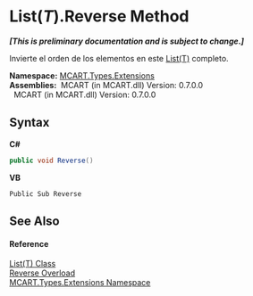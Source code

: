 # List(*T*).Reverse Method 
 _**\[This is preliminary documentation and is subject to change.\]**_

Invierte el orden de los elementos en este <a href="e472f890-0d94-e75b-9f29-f49cc04a830f">List(T)</a> completo.

**Namespace:**&nbsp;<a href="a8e71047-44e0-7000-43f0-67a6f5b9758c">MCART.Types.Extensions</a><br />**Assemblies:**&nbsp;&nbsp;MCART (in MCART.dll) Version: 0.7.0.0<br />&nbsp;&nbsp;MCART (in MCART.dll) Version: 0.7.0.0<br />

## Syntax

**C#**<br />
``` C#
public void Reverse()
```

**VB**<br />
``` VB
Public Sub Reverse
```


## See Also


#### Reference
<a href="e472f890-0d94-e75b-9f29-f49cc04a830f">List(T) Class</a><br /><a href="d0fa47a6-b1dc-f299-8e6b-2262938b5d56">Reverse Overload</a><br /><a href="a8e71047-44e0-7000-43f0-67a6f5b9758c">MCART.Types.Extensions Namespace</a><br />